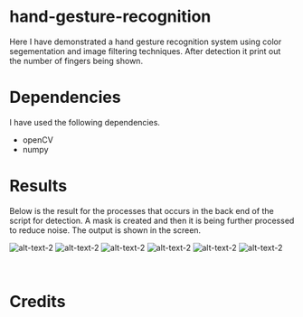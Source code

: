 # hand-gesture-recognition

Here I have demonstrated a hand gesture recognition system using color segementation and image filtering techniques. After detection it print out the number of fingers being shown.

# Dependencies 

I have used the following dependencies.

   * openCV
   * numpy

   
# Results

Below is the result for the processes that occurs in the back end of the script for detection. A mask is created and then it is being further processed to reduce noise. The output is shown in the screen. <br />


![alt-text-2](https://github.com/hasibzunair/hand-gesture-recognition/blob/master/0.PNG)
![alt-text-2](https://github.com/hasibzunair/hand-gesture-recognition/blob/master/1.PNG)
![alt-text-2](https://github.com/hasibzunair/hand-gesture-recognition/blob/master/2.PNG)
![alt-text-2](https://github.com/hasibzunair/hand-gesture-recognition/blob/master/3.PNG)
![alt-text-2](https://github.com/hasibzunair/hand-gesture-recognition/blob/master/4.PNG)
![alt-text-2](https://github.com/hasibzunair/hand-gesture-recognition/blob/master/5.PNG)

<br />

# Credits 

